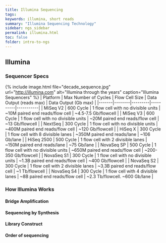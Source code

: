 ```yaml
---
title: Illumina Sequencing
tags: 
keywords: illumina, short reads
summary: "Illumina Sequencing Technology"
sidebar: ngs_sidebar
permalink: illumina.html
toc: false
folder: intro-to-ngs
---
```


## Illumina


### Sequencer Specs
{% include image.html file="decade_sequence.jpg" url="http://illumina.com" alt="Illumina through the years" caption="Illumina Sequencers" %}
| Platform | Max Number of Cycles | Flow Cell Size | Data Output (reads max) | Data Output (Gb max) |
|-------|--------|---------|----------|-----------|
| MiSeq V2 | 600 Cycle | 1 flow cell with no divisible units | ~10M paired end reads/flow cell | ~4.5-7.5 Gb/flowcell |
| MiSeq V3 | 600 Cycle | 1 flow cell with no divisible units | ~20M paired end reads/flow cell | ~13 Gb/flowcell |
| NextSeq | 300 Cycle | 1 flow cell with no divisible units | ~400M paired end reads/flow cell | ~120 Gb/flowcell |
| HiSeq X | 300 Cycle | 1 flow cell with 8 divisible lanes | ~350M paired end reads/lane | ~106 Gb/lane |
| HiSeq 2500 | 500 Cycle | 1 flow cell with 2 divisible lanes | ~150M paired end reads/lane | ~75 Gb/lane |
| NovaSeq SP | 500 Cycle | 1 flow cell with no divisible units | ~650M paired end reads/flow cell | ~200-350 Gb/flowcell |
| NovaSeq S1 | 300 Cycle | 1 flow cell with no divisible units | ~1.3B paired end reads/flow cell | ~400 Gb/flowcell |
| NovaSeq S2 | 300 Cycle | 1 flow cell with 2 divisible lanes | ~3.3B paired end reads/flow cell | ~1 Tb/flowcell |
| NovaSeq S4 | 300 Cycle | 1 flow cell with 4 divisible lanes | ~8B paired end reads/flow cell | ~2.3 Tb/flowcell. ~600 Gb/lane |

### How Illumina Works

#### Bridge Amplification

#### Sequencing by Synthesis

#### Library Construct

#### Order of sequencing
